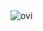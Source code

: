 <img src="https://github-readme-stats.vercel.app/api/top-langs?username=danstagram&show_icons=true&locale=en&layout=compact&theme=chartreuse-dark" alt="ovi" />

<!--
**danstagram/danstagram** is a ✨ _special_ ✨ repository because its `README.md` (this file) appears on your GitHub profile.

Here are some ideas to get you started:

- 🔭 I’m currently working on ...
- 🌱 I’m currently learning ...
- 👯 I’m looking to collaborate on ...
- 🤔 I’m looking for help with ...
- 💬 Ask me about ...
- 📫 How to reach me: ...
- 😄 Pronouns: ...
- ⚡ Fun fact: ...
-->
